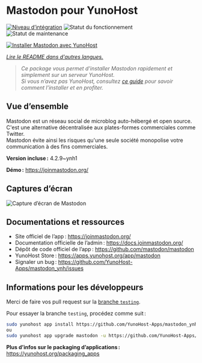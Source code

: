 <!--
Nota bene : ce README est automatiquement généré par <https://github.com/YunoHost/apps/tree/master/tools/readme_generator>
Il NE doit PAS être modifié à la main.
-->

# Mastodon pour YunoHost

[![Niveau d’intégration](https://dash.yunohost.org/integration/mastodon.svg)](https://dash.yunohost.org/appci/app/mastodon) ![Statut du fonctionnement](https://ci-apps.yunohost.org/ci/badges/mastodon.status.svg) ![Statut de maintenance](https://ci-apps.yunohost.org/ci/badges/mastodon.maintain.svg)

[![Installer Mastodon avec YunoHost](https://install-app.yunohost.org/install-with-yunohost.svg)](https://install-app.yunohost.org/?app=mastodon)

*[Lire le README dans d'autres langues.](./ALL_README.md)*

> *Ce package vous permet d’installer Mastodon rapidement et simplement sur un serveur YunoHost.*  
> *Si vous n’avez pas YunoHost, consultez [ce guide](https://yunohost.org/install) pour savoir comment l’installer et en profiter.*

## Vue d’ensemble

Mastodon est un réseau social de microblog auto-hébergé et open source.  
C'est une alternative décentralisée aux plates-formes commerciales comme Twitter.  
Mastodon évite ainsi les risques qu'une seule société monopolise votre communication à des fins commerciales.


**Version incluse :** 4.2.9~ynh1

**Démo :** <https://joinmastodon.org/>

## Captures d’écran

![Capture d’écran de Mastodon](./doc/screenshots/mastodon.png)

## Documentations et ressources

- Site officiel de l’app : <https://joinmastodon.org/>
- Documentation officielle de l’admin : <https://docs.joinmastodon.org/>
- Dépôt de code officiel de l’app : <https://github.com/mastodon/mastodon>
- YunoHost Store : <https://apps.yunohost.org/app/mastodon>
- Signaler un bug : <https://github.com/YunoHost-Apps/mastodon_ynh/issues>

## Informations pour les développeurs

Merci de faire vos pull request sur la [branche `testing`](https://github.com/YunoHost-Apps/mastodon_ynh/tree/testing).

Pour essayer la branche `testing`, procédez comme suit :

```bash
sudo yunohost app install https://github.com/YunoHost-Apps/mastodon_ynh/tree/testing --debug
ou
sudo yunohost app upgrade mastodon -u https://github.com/YunoHost-Apps/mastodon_ynh/tree/testing --debug
```

**Plus d’infos sur le packaging d’applications :** <https://yunohost.org/packaging_apps>
